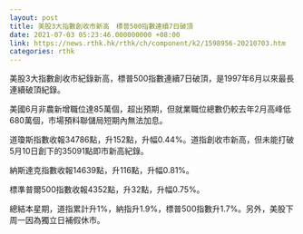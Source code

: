 ```yaml
---
layout: post
title: 美股3大指數創收市新高　標普500指數連續7日破頂
date: 2021-07-03 05:23:46.000000000 +08:00
link: https://news.rthk.hk/rthk/ch/component/k2/1598956-20210703.htm
categories: rthk
---
```


美股3大指數創收市紀錄新高，標普500指數連續7日破頂，是1997年6月以來最長連續破頂紀錄。

美國6月非農新增職位達85萬個，超出預期，但就業職位總數仍較去年2月高峰低680萬個，市場預料聯儲局短期內無法加息。

道瓊斯指數收報34786點，升152點，升幅0.44%。道指創收市新高，但未能打破5月10日創下的35091點即市新高紀錄。

納斯達克指數收報14639點，升116點，升幅0.81%。

標準普爾500指數收報4352點，升32點，升幅0.75%。

總結本星期，道指累計升1%，納指升1.9%，標普500指數升1.7%。另外，美股下周一因為獨立日補假休市。
